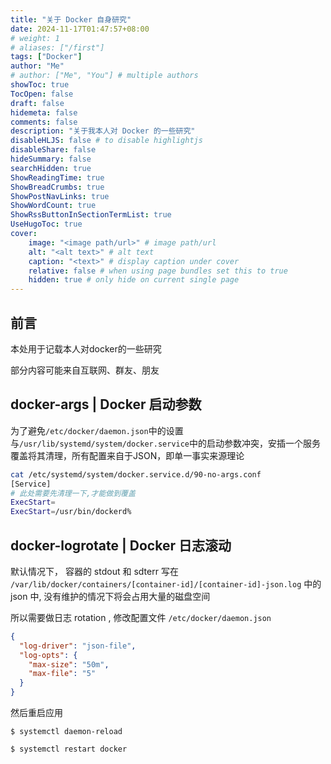 ```yaml
---
title: "关于 Docker 自身研究"
date: 2024-11-17T01:47:57+08:00
# weight: 1
# aliases: ["/first"]
tags: ["Docker"]
author: "Me"
# author: ["Me", "You"] # multiple authors
showToc: true
TocOpen: false
draft: false
hidemeta: false
comments: false
description: "关于我本人对 Docker 的一些研究"
disableHLJS: false # to disable highlightjs
disableShare: false
hideSummary: false
searchHidden: true
ShowReadingTime: true
ShowBreadCrumbs: true
ShowPostNavLinks: true
ShowWordCount: true
ShowRssButtonInSectionTermList: true
UseHugoToc: true
cover:
    image: "<image path/url>" # image path/url
    alt: "<alt text>" # alt text
    caption: "<text>" # display caption under cover
    relative: false # when using page bundles set this to true
    hidden: true # only hide on current single page
---
```



## 前言

本处用于记载本人对docker的一些研究

部分内容可能来自互联网、群友、朋友


## docker-args | Docker 启动参数

为了避免```/etc/docker/daemon.json```中的设置与```/usr/lib/systemd/system/docker.service```中的启动参数冲突，安插一个服务覆盖将其清理，所有配置来自于JSON，即单一事实来源理论

```bash
cat /etc/systemd/system/docker.service.d/90-no-args.conf
[Service]
# 此处需要先清理一下,才能做到覆盖
ExecStart=
ExecStart=/usr/bin/dockerd%
```

## docker-logrotate | Docker 日志滚动
默认情况下， 容器的 stdout 和 sdterr 写在 `/var/lib/docker/containers/[container-id]/[container-id]-json.log` 中的 json 中, 没有维护的情况下将会占用大量的磁盘空间

所以需要做日志 rotation , 修改配置文件 `/etc/docker/daemon.json`

```json
{
  "log-driver": "json-file",
  "log-opts": {
    "max-size": "50m",
    "max-file": "5"
  }
}
```

然后重启应用

```
$ systemctl daemon-reload

$ systemctl restart docker
```
